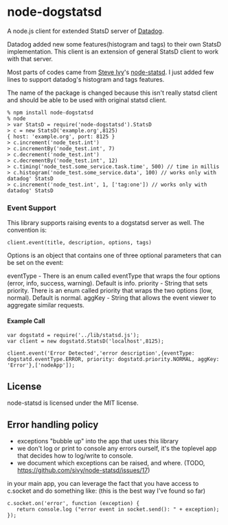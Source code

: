 # node-dogstatsd

A node.js client for extended StatsD server of [Datadog](http://www.datadoghq.com).

Datadog added new some features(histogram and tags) to their own StatsD implementation.
This client is an extension of general StatsD client to work with that server.

Most parts of codes came from [Steve Ivy](https://github.com/sivy)'s [node-statsd](https://github.com/sivy/node-statsd).
I just added few lines to support datadog's histogram and tags features.

The name of the package is changed because this isn't really statsd client and should be able to be used with original statsd client.

    % npm install node-dogstatsd
    % node
    > var StatsD = require('node-dogstatsd').StatsD
    > c = new StatsD('example.org',8125)
    { host: 'example.org', port: 8125 }
    > c.increment('node_test.int')
    > c.incrementBy('node_test.int', 7)
    > c.decrement('node_test.int')
    > c.decrementBy('node_test.int', 12)
    > c.timing('node_test.some_service.task.time', 500) // time in millis
    > c.histogram('node_test.some_service.data', 100) // works only with datadog' StatsD
    > c.increment('node_test.int', 1, ['tag:one']) // works only with datadog' StatsD

### Event Support

This library supports raising events to a dogstatsd server as well. The convention is:

    client.event(title, description, options, tags)

Options is an object that contains one of three optional parameters that can be set on the event:

eventType - There is an enum called eventType that wraps the four options (error, info, success, warning). Default is info.
priority - String that sets priority. There is an enum called priority that wraps the two options (low, normal). Default is normal.
aggKey - String that allows the event viewer to aggregate similar requests.

#### Example Call

    var dogstatd = require('../lib/statsd.js');
    var client = new dogstatd.StatsD('localhost',8125);

    client.event('Error Detected','error description',{eventType: dogstatd.eventType.ERROR, priority: dogstatd.priority.NORMAL, aggKey: 'Error'},['nodeApp']);

## License

node-statsd is licensed under the MIT license.

## Error handling policy

* exceptions "bubble up" into the app that uses this library
* we don't log or print to console any errors ourself, it's the toplevel app that decides how to log/write to console.
* we document which exceptions can be raised, and where. (TODO, https://github.com/sivy/node-statsd/issues/17)

in your main app, you can leverage the fact that you have access to c.socket and do something like:
(this is the best way I've found so far)

    c.socket.on('error', function (exception) {
       return console.log ("error event in socket.send(): " + exception);
    });
